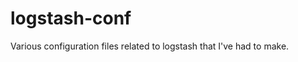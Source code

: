 logstash-conf
=============

Various configuration files related to logstash that I've had to make.

